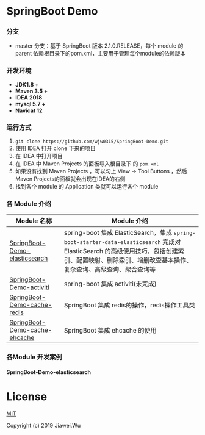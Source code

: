 ﻿# SpringBoot Demo

### 分支

- master 分支：基于 SpringBoot 版本 2.1.0.RELEASE，每个 module 的 parent 依赖根目录下的pom.xml，主要用于管理每个module的依赖版本

### 开发环境

- **JDK1.8 +**
- **Maven 3.5 +**
- **IDEA 2018**
- **mysql 5.7 +** 
- **Navicat 12**

### 运行方式

1. `git clone https://github.com/wjw0315/SpringBoot-Demo.git`
2. 使用 IDEA 打开 clone 下来的项目
3. 在 IDEA 中打开项目
4. 在 IDEA 中 Maven Projects 的面板导入根目录下 的 `pom.xml`
5. 如果没有找到 Maven Projects ，可以勾上 View -> Tool Buttons ，然后Maven Projects的面板就会出现在IDEA的右侧
6. 找到各个 module 的 Application 类就可以运行各个 module 


### 各 Module 介绍

| Module 名称                                                  | Module 介绍                                                  |
| ------------------------------------------------------------ | ------------------------------------------------------------ |
| [SpringBoot-Demo-elasticsearch](./SpringBoot-Demo-elasticsearch) | spring-boot 集成 ElasticSearch，集成 `spring-boot-starter-data-elasticsearch` 完成对 ElasticSearch 的高级使用技巧，包括创建索引、配置映射、删除索引、增删改查基本操作、复杂查询、高级查询、聚合查询等 |
| [SpringBoot-Demo-activiti](./SpringBoot-Demo-activiti) | spring-boot 集成 activiti(未完成) |
| [SpringBoot-Demo-cache-redis](./SpringBoot-Demo-cache-redis)| SpringBoot 集成 redis的操作，redis操作工具类|
| [SpringBoot-Demo-cache-ehcache](./SpringBoot-Demo-cache-ehcache)| SpringBoot 集成 ehcache 的使用|

### 各Module 开发案例

#### SpringBoot-Demo-elasticsearch


# License

[MIT](http://opensource.org/licenses/MIT)

Copyright (c) 2019 Jiawei.Wu